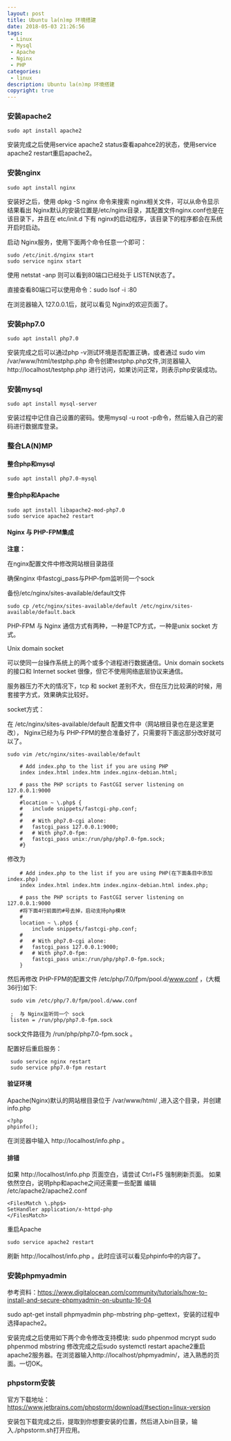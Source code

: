 ```yaml
---
layout: post
title: Ubuntu la(n)mp 环境搭建
date: 2018-05-03 21:26:56
tags:
 - Linux
 - Mysql
 - Apache
 - Nginx
 - PHP
categories:
 - linux
description: Ubuntu la(n)mp 环境搭建
copyright: true
---
```


### 安装apache2

    sudo apt install apache2

安装完成之后使用service apache2 status查看apahce2的状态，使用service apache2 restart重启apache2。

### 安装nginx

    sudo apt install nginx
    
安装好之后，使用 dpkg -S nginx 命令来搜索 nginx相关文件，可以从命令显示结果看出 Nginx默认的安装位置是/etc/nginx目录，其配置文件nginx.conf也是在该目录下，并且在 etc/init.d 下有 nginx的启动程序，该目录下的程序都会在系统开启时启动。

启动 Nginx服务，使用下面两个命令任意一个即可：

    sudo /etc/init.d/nginx start 
    sudo service nginx start

使用 netstat -anp 则可以看到80端口已经处于 LISTEN状态了。 

直接查看80端口可以使用命令：sudo lsof -i :80

在浏览器输入 127.0.0.1后，就可以看见 Nginx的欢迎页面了。

### 安装php7.0

    sudo apt install php7.0

安装完成之后可以通过php -v测试环境是否配置正确，或者通过 sudo vim /var/www/html/testphp.php 命令创建testphp.php文件,浏览器输入 http://localhost/testphp.php 进行访问，如果访问正常，则表示php安装成功。

### 安装mysql

    sudo apt install mysql-server

安装过程中记住自己设置的密码。使用mysql -u root -p命令，然后输入自己的密码进行数据库登录。

### 整合LA(N)MP

#### 整合php和mysql
    sudo apt install php7.0-mysql

#### 整合php和Apache
    sudo apt install libapache2-mod-php7.0
    sudo service apache2 restart
    
#### Nginx 与 PHP-FPM集成
     
__注意：__
     
在nginx配置文件中修改网站根目录路径

确保nginx 中fastcgi_pass与PHP-fpm监听同一个sock

备份/etc/nginx/sites-available/default文件 
     
    sudo cp /etc/nginx/sites-available/default /etc/nginx/sites-available/default.back
     
PHP-FPM 与 Nginx 通信方式有两种，一种是TCP方式，一种是unix socket 方式。
     
Unix domain socket 

可以使同一台操作系统上的两个或多个进程进行数据通信。Unix domain sockets 的接口和 Internet socket 很像，但它不使用网络底层协议来通信。
     
服务器压力不大的情况下，tcp 和 socket 差别不大，但在压力比较满的时候，用套接字方式，效果确实比较好。
     
socket方式：
     
在 /etc/nginx/sites-available/default 配置文件中（网站根目录也在是这里更改）， Nginx已经为与 PHP-FPM的整合准备好了，只需要将下面这部分改好就可以了。

    sudo vim /etc/nginx/sites-available/default

```
    # Add index.php to the list if you are using PHP
    index index.html index.htm index.nginx-debian.html;
	
    # pass the PHP scripts to FastCGI server listening on 127.0.0.1:9000
    #
    #location ~ \.php$ {
    #   include snippets/fastcgi-php.conf;
    #
    #	# With php7.0-cgi alone:
    #	fastcgi_pass 127.0.0.1:9000;
    #	# With php7.0-fpm:
    #   fastcgi_pass unix:/run/php/php7.0-fpm.sock;
    #}
```

修改为

```
    # Add index.php to the list if you are using PHP(在下面条目中添加index.php)
    index index.html index.htm index.nginx-debian.html index.php;
    
    # pass the PHP scripts to FastCGI server listening on 127.0.0.1:9000
    #将下面4行前面的#号去掉，启动支持php模块
    #
    location ~ \.php$ {
        include snippets/fastcgi-php.conf;
    #
    #   # With php7.0-cgi alone:
    #   fastcgi_pass 127.0.0.1:9000;
    #   # With php7.0-fpm:
        fastcgi_pass unix:/run/php/php7.0-fpm.sock;
    }
```
然后再修改 PHP-FPM的配置文件 /etc/php/7.0/fpm/pool.d/www.conf
     ，(大概36行)如下:

     sudo vim /etc/php/7.0/fpm/pool.d/www.conf

     ;  与 Nginx监听同一个 sock
     listen = /run/php/php7.0-fpm.sock

sock文件路径为 /run/php/php7.0-fpm.sock 。

配置好后重启服务：
     
     sudo service nginx restart
     sudo service php7.0-fpm restart

#### 验证环境

Apache(Nginx)默认的网站根目录位于 /var/www/html/ ,进入这个目录，并创建 info.php

```
<?php 
phpinfo();
```

在浏览器中输入 http://localhost/info.php 。

#### 排错

如果 http://localhost/info.php 页面空白，请尝试 Ctrl+F5 强制刷新页面。
如果依然空白，说明php和apache之间还需要一些配置
编辑 /etc/apache2/apache2.conf
```
<FilesMatch \.php$>
SetHandler application/x-httpd-php
</FilesMatch>
```

重启Apache

    sudo service apache2 restart

刷新 http://localhost/info.php 。此时应该可以看见phpinfo中的内容了。

### 安装phpmyadmin
参考资料：https://www.digitalocean.com/community/tutorials/how-to-install-and-secure-phpmyadmin-on-ubuntu-16-04

sudo apt-get install phpmyadmin php-mbstring php-gettext，安装的过程中选择apache2。

安装完成之后使用如下两个命令修改支持模块:
sudo phpenmod mcrypt
sudo phpenmod mbstring
修改完成之后sudo systemctl restart apache2重启apache2服务器。在浏览器输入http://localhost/phpmyadmin/，进入熟悉的页面。一切OK。

### phpstorm安装
官方下载地址：https://www.jetbrains.com/phpstorm/download/#section=linux-version

安装包下载完成之后，提取到你想要安装的位置，然后进入bin目录，输入./phpstorm.sh打开应用。